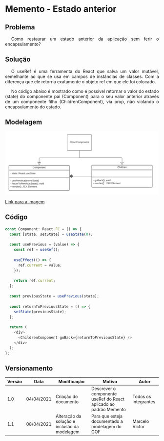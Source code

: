 # Memento - Estado anterior

## Problema

<p style="text-indent: 20px; text-align: justify">
Como restaurar um estado anterior da aplicação sem ferir o encapsulamento?
</p>

## Solução

<p style="text-indent: 20px; text-align: justify">
O useRef é uma ferramenta do React que salva um valor mutável, semelhante ao que se usa em campos de instâncias de classes. Com a diferença que ele retorna exatamente o objeto ref em que ele foi colocado.
</p>

<p style="text-indent: 20px; text-align: justify">
No código abaixo é mostrado como é possível retornar o valor do estado (state) do componente pai (Component) para o seu valor anterior através de um componente filho (ChildrenComponent), via prop, não violando o encapsulamento do estado.
</p>

## Modelagem

![Modelagem Memento](../../../../../assets/gofs/modelos/memento.png)

<a href="https://drive.google.com/file/d/17v8qUcfe1wfw1D_WGGFGg91FEIFQbNrw/view?usp=sharing" target="_blank" rel="noopener noreferrer">Link para a imagem</a>

## Código

```typescript
const Component: React.FC = () => {
  const [state, setState] = useState(0);

  const usePrevious = (value) => {
    const ref = useRef();

    useEffect(() => {
      ref.current = value;
    });

    return ref.current;
  };

  const previousState = usePrevious(state);

  const returnToPreviousState = () => {
    setState(previousState);
  };

  return (
    <div>
      <ChildrenComponent goBack={returnToPreviousState} />
    </div>
  );
};
```

## Versionamento

| Versão | Data       | Modificação                                  | Motivo                                                            | Autor                |
| ------ | ---------- | -------------------------------------------- | ----------------------------------------------------------------- | -------------------- |
| 1.0    | 04/04/2021 | Criação do documento                         | Descrever o componente useRef do React aplicado ao padrão Memento | Todos os integrantes |
| 1.1    | 08/04/2021 | Alteração da solução e inclusão da modelagem | Para que esteja documentado a modelagem do GOF                    | Marcelo Victor       |
